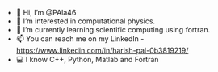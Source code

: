 - 👋 Hi, I’m @PAla46
- 👀 I’m interested in computational physics.
- 🌱 I’m currently learning scientific computing using fortran.
- 📫 You can reach me on my LinkedIn - https://www.linkedin.com/in/harish-pal-0b3819219/
- 💻 I know C++, Python, Matlab and Fortran

<!---
PAla46/PAla46 is a ✨ special ✨ repository because its `README.md` (this file) appears on your GitHub profile.
You can click the Preview link to take a look at your changes.
--->
